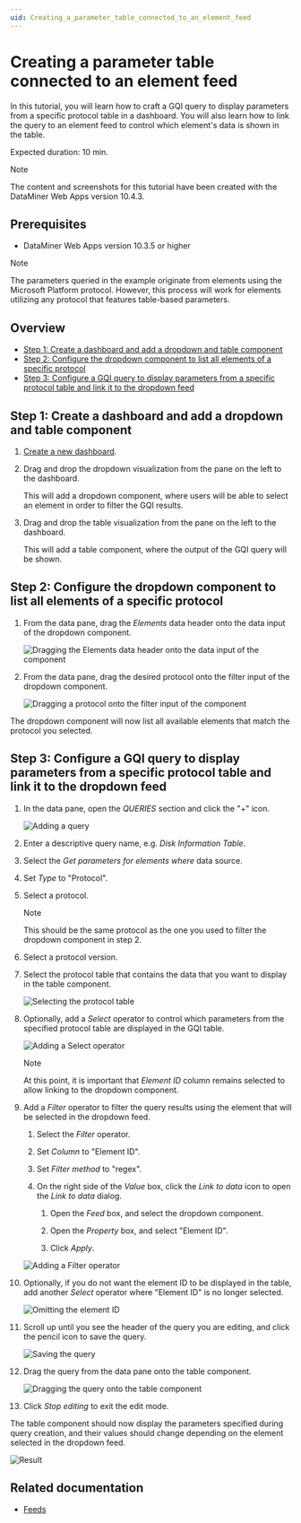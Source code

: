 ```yaml
---
uid: Creating_a_parameter_table_connected_to_an_element_feed
---
```


# Creating a parameter table connected to an element feed

In this tutorial, you will learn how to craft a GQI query to display parameters from a specific protocol table in a dashboard. You will also learn how to link the query to an element feed to control which element's data is shown in the table.

Expected duration: 10 min.

> [!NOTE]
> The content and screenshots for this tutorial have been created with the DataMiner Web Apps version 10.4.3.

## Prerequisites

- DataMiner Web Apps version 10.3.5 or higher

> [!NOTE]
> The parameters queried in the example originate from elements using the Microsoft Platform protocol. However, this process will work for elements utilizing any protocol that features table-based parameters.

## Overview

- [Step 1: Create a dashboard and add a dropdown and table component](#step-1-create-a-dashboard-and-add-a-dropdown-and-table-component)
- [Step 2: Configure the dropdown component to list all elements of a specific protocol](#step-2-configure-the-dropdown-component-to-list-all-elements-of-a-specific-protocol)
- [Step 3: Configure a GQI query to display parameters from a specific protocol table and link it to the dropdown feed](#step-3-configure-a-gqi-query-to-display-parameters-from-a-specific-protocol-table-and-link-it-to-the-dropdown-feed)

## Step 1: Create a dashboard and add a dropdown and table component

1. [Create a new dashboard](xref:Creating_a_completely_new_dashboard).

1. Drag and drop the dropdown visualization from the pane on the left to the dashboard.

   This will add a dropdown component, where users will be able to select an element in order to filter the GQI results.

1. Drag and drop the table visualization from the pane on the left to the dashboard.

   This will add a table component, where the output of the GQI query will be shown.

## Step 2: Configure the dropdown component to list all elements of a specific protocol

1. From the data pane, drag the *Elements* data header onto the data input of the dropdown component.

   ![Dragging the Elements data header onto the data input of the component](~/user-guide/images/Tutorial_Dropdown_Elements.png)

1. From the data pane, drag the desired protocol onto the filter input of the dropdown component.

   ![Dragging a protocol onto the filter input of the component](~/user-guide/images/Tutorial_Dropdown_Protocol.png)

The dropdown component will now list all available elements that match the protocol you selected.

## Step 3: Configure a GQI query to display parameters from a specific protocol table and link it to the dropdown feed

1. In the data pane, open the *QUERIES* section and click the "+" icon.

   ![Adding a query](~/user-guide/images/Tutorial_Add_Query.png)

1. Enter a descriptive query name, e.g. *Disk Information Table*.

1. Select the *Get parameters for elements where* data source.

1. Set *Type* to "Protocol".

1. Select a protocol.

   > [!NOTE]
   > This should be the same protocol as the one you used to filter the dropdown component in step 2.

1. Select a protocol version.

1. Select the protocol table that contains the data that you want to display in the table component.

   ![Selecting the protocol table](~/user-guide/images/Tutorial_ProtocolTable.png)

1. Optionally, add a *Select* operator to control which parameters from the specified protocol table are displayed in the GQI table.

   ![Adding a Select operator](~/user-guide/images/Tutorial_SelectOperator.png)

   > [!NOTE]
   > At this point, it is important that *Element ID* column remains selected to allow linking to the dropdown component.

1. Add a *Filter* operator to filter the query results using the element that will be selected in the dropdown feed.

   1. Select the *Filter* operator.

   1. Set *Column* to "Element ID".

   1. Set *Filter method* to "regex".

   1. On the right side of the *Value* box, click the *Link to data* icon to open the *Link to data* dialog.

      1. Open the *Feed* box, and select the dropdown component.

      1. Open the *Property* box, and select "Element ID".

      1. Click *Apply*.

   ![Adding a Filter operator](~/user-guide/images/Tutorial_FilterOperator.png)

1. Optionally, if you do not want the element ID to be displayed in the table, add another *Select* operator where "Element ID" is no longer selected.

   ![Omitting the element ID](~/user-guide/images/Tutorial_OmittingElementID.png)

1. Scroll up until you see the header of the query you are editing, and click the pencil icon to save the query.

   ![Saving the query](~/user-guide/images/Tutorial_SavingTheQuery.png)

1. Drag the query from the data pane onto the table component.

   ![Dragging the query onto the table component](~/user-guide/images/Tutorial_query_as_table_input.png)

1. Click *Stop editing* to exit the edit mode.

The table component should now display the parameters specified during query creation, and their values should change depending on the element selected in the dropdown feed.

![Result](~/user-guide/images/Tutorial_Result.png)

## Related documentation

- [Feeds](xref:Using_dashboard_feeds)

